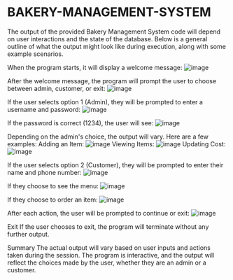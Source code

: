 # BAKERY-MANAGEMENT-SYSTEM
The output of the provided Bakery Management System code will depend on user interactions and the state of the database. Below is a general outline of what the output might look like during execution, along with some example scenarios.

When the program starts, it will display a welcome message:
![image](https://github.com/user-attachments/assets/0369998d-270a-417e-a01b-f6dad3a1e850)

After the welcome message, the program will prompt the user to choose between admin, customer, or exit:
![image](https://github.com/user-attachments/assets/44cd3759-90f8-433a-8d31-a3393c82c0ce)

If the user selects option 1 (Admin), they will be prompted to enter a username and password:
![image](https://github.com/user-attachments/assets/69478dfa-8836-472d-a268-87fb0131e109)

If the password is correct (1234), the user will see:
![image](https://github.com/user-attachments/assets/877fb983-57ef-43e4-a40a-4a586b1010d2)

Depending on the admin's choice, the output will vary. Here are a few examples:
Adding an Item:
![image](https://github.com/user-attachments/assets/0f4966c0-690c-43ec-af4b-69002173229c)
Viewing Items:
![image](https://github.com/user-attachments/assets/49e6cd8d-fc4c-42d0-88d5-eb709b571d9a)
Updating Cost:
![image](https://github.com/user-attachments/assets/cfd4a991-d990-4a7b-a0f9-d69a79e6bfd8)

If the user selects option 2 (Customer), they will be prompted to enter their name and phone number:
![image](https://github.com/user-attachments/assets/1f4d1b5d-460e-496e-939f-ea296da5f016)

If they choose to see the menu:
![image](https://github.com/user-attachments/assets/5b5c9a3a-31d2-48bc-a615-8da18ae220a4)

If they choose to order an item:
![image](https://github.com/user-attachments/assets/68baaa44-8558-4f2e-8493-2826772595a9)

After each action, the user will be prompted to continue or exit:
![image](https://github.com/user-attachments/assets/a197e1cc-103d-4a3b-954d-f1c6a3103fa5)

Exit
If the user chooses to exit, the program will terminate without any further output.

Summary
The actual output will vary based on user inputs and actions taken during the session. The program is interactive, and the output will reflect the choices made by the user, whether they are an admin or a customer.














